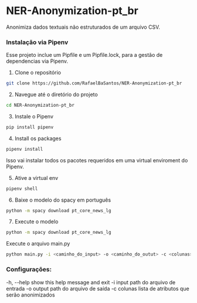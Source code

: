# NER-Anonymization-pt_br

Anonimiza dados textuais não estruturados de um arquivo CSV.

### Instalação via Pipenv

Esse projeto inclue um Pipfile e um Pipfile.lock, para a gestão de dependencias via Pipenv.

1. Clone o repositório
```bash
git clone https://github.com/RafaelBaSantos/NER-Anonymization-pt_br
```

2. Navegue até o diretório do projeto
```bash
cd NER-Anonymization-pt_br
```

3. Instale o Pipenv
```bash
pip install pipenv
```

4. Install os packages
```bash
pipenv install
```
Isso vai instalar todos os pacotes requeridos em uma virtual enviroment do Pipenv.

5. Ative a virtual env
```bash
pipenv shell
```

6. Baixe o modelo do spacy em português
```bash
python -m spacy download pt_core_news_lg
```

7. Execute o modelo
```bash
python -m spacy download pt_core_news_lg
```

Execute o arquivo main.py
```bash
python main.py -i <caminho_do_input> -o <caminho_do_outut> -c <colunas>
```

### Configurações:
  -h, --help  show this help message and exit
  -i input    path do arquivo de entrada
  -o output   path do arquivo de saída
  -c colunas  lista de atributos que serão anonimizados
